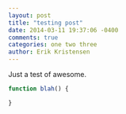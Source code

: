 ```yaml
---
layout: post
title: "testing post"
date: 2014-03-11 19:37:06 -0400
comments: true
categories: one two three
author: Erik Kristensen
---
```


Just a test of awesome.

```javascript
function blah() {

}
```
